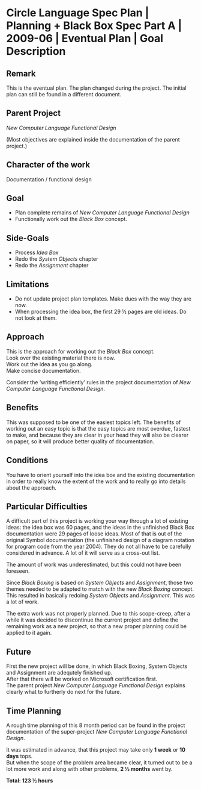 ﻿Circle Language Spec Plan | Planning + Black Box Spec Part A | 2009-06 | Eventual Plan | Goal Description
======================================================================================================


Remark
------

This is the eventual plan. The plan changed during the project. The initial plan can still be found in a different document.


Parent Project
--------------

*New Computer Language Functional Design*

(Most objectives are explained inside the documentation of the parent project.)


Character of the work
---------------------

Documentation / functional design


Goal
----

- Plan complete remains of *New Computer Language Functional Design*
- Functionally work out the *Black Box* concept.


Side-Goals
----------

- Process *Idea Box*
- Redo the *System Objects* chapter
- Redo the *Assignment* chapter
  

Limitations
-----------

- Do not update project plan templates. Make dues with the way they are now.
- When processing the idea box, the first 29 ½ pages are old ideas. Do not look at them.


Approach
--------

This is the approach for working out the *Black Box* concept.  
Look over the existing material there is now.  
Work out the idea as you go along.  
Make concise documentation.  

Consider the ‘writing efficiently’ rules in the project documentation of *New Computer Language Functional Design*.


Benefits
--------

This was supposed to be one of the easiest topics left. The benefits of working out an easy topic is that the easy topics are most overdue, fastest to make, and because they are clear in your head they will also be clearer on paper, so it will produce better quality of documentation.


Conditions
----------

You have to orient yourself into the idea box and the existing documentation in order to really know the extent of the work and to really go into details about the approach.


Particular Difficulties
-----------------------

A difficult part of this project is working your way through a lot of existing ideas: the idea box was 60 pages, and the ideas in the unfinished Black Box documentation were 29 pages of loose ideas. Most of that is out of the original Symbol documentation (the unfinished design of a diagram notation for program code from the year 2004). They do not all have to be carefully considered in advance. A lot of it will serve as a cross-out list. 

The amount of work was underestimated, but this could not have been foreseen.

Since *Black Boxing* is based on *System Objects* and *Assignment*, those two themes needed to be adapted to match with the new *Black Boxing* concept. This resulted in basically redoing *System Objects* and *Assignment*. This was a lot of work.

The extra work was not properly planned. Due to this scope-creep, after a while it was decided to discontinue the current project and define the remaining work as a new project, so that a new proper planning could be applied to it again.


Future
------

First the new project will be done, in which Black Boxing, System Objects and Assignment are adequtely finished up.  
After that there will be worked on Microsoft certification first.  
The parent project *New Computer Language Functional Design* explains clearly what to furtherly do next for the future.


Time Planning
-------------

A rough time planning of this 8 month period can be found in the project documentation of the super-project *New Computer Language Functional Design*.

It was estimated in advance, that this project may take only __1 week__ or __10 days__ tops.  
But when the scope of the problem area became clear, it turned out to be a lot more work and along with other problems, __2 ½ months__ went by.

__Total: 123 ½ hours__
